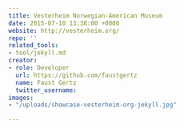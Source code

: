 ```yaml
---
title: Vesterheim Norwegian-American Museum
date: 2015-07-10 13:38:00 +0000
website: http://vesterheim.org/
repo: ''
related_tools:
- tool/jekyll.md
creator:
- role: Developer
  url: https://github.com/faustgertz
  name: Faust Gertz
  twitter_username:
images:
- "/uploads/showcase-vesterheim-org-jekyll.jpg"

---
```

